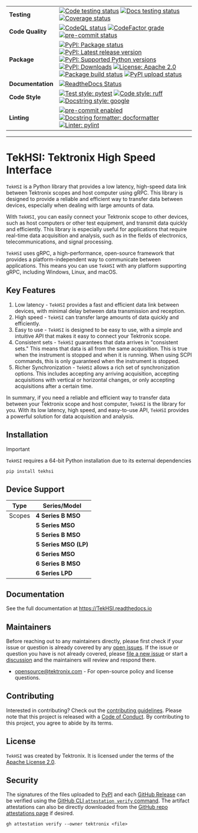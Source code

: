 <div markdown="1" class="custom-badge-table">

|                   |                                                                                                                                                                                                                                                                                                                                                                                                                                                                                                                                                                                                                                                                                                                                                                                                                                                                                                                                                                                                     |
| ----------------- | --------------------------------------------------------------------------------------------------------------------------------------------------------------------------------------------------------------------------------------------------------------------------------------------------------------------------------------------------------------------------------------------------------------------------------------------------------------------------------------------------------------------------------------------------------------------------------------------------------------------------------------------------------------------------------------------------------------------------------------------------------------------------------------------------------------------------------------------------------------------------------------------------------------------------------------------------------------------------------------------------- |
| **Testing**       | [![Code testing status](https://github.com/tektronix/TekHSI/actions/workflows/test-code.yml/badge.svg?branch=main)](https://github.com/tektronix/TekHSI/actions/workflows/test-code.yml) [![Docs testing status](https://github.com/tektronix/TekHSI/actions/workflows/test-docs.yml/badge.svg?branch=main)](https://github.com/tektronix/TekHSI/actions/workflows/test-docs.yml) [![Coverage status](https://codecov.io/gh/tektronix/TekHSI/branch/main/graph/badge.svg)](https://codecov.io/gh/tektronix/TekHSI)                                                                                                                                                                                                                                                                                                                                                                                                                                                                                  |
| **Code Quality**  | [![CodeQL status](https://github.com/tektronix/TekHSI/actions/workflows/codeql-analysis.yml/badge.svg?branch=main)](https://github.com/tektronix/TekHSI/actions/workflows/codeql-analysis.yml) [![CodeFactor grade](https://www.codefactor.io/repository/github/tektronix/TekHSI/badge)](https://www.codefactor.io/repository/github/tektronix/TekHSI) [![pre-commit status](https://results.pre-commit.ci/badge/github/tektronix/TekHSI/main.svg)](https://results.pre-commit.ci/latest/github/tektronix/TekHSI/main)                                                                                                                                                                                                                                                                                                                                                                                                                                                                              |
| **Package**       | [![PyPI: Package status](https://img.shields.io/pypi/status/TekHSI?logo=pypi)](https://pypi.org/project/TekHSI/) [![PyPI: Latest release version](https://img.shields.io/pypi/v/TekHSI?logo=pypi)](https://pypi.org/project/TekHSI/) [![PyPI: Supported Python versions](https://img.shields.io/pypi/pyversions/TekHSI?logo=python)](https://pypi.org/project/TekHSI/) [![PyPI: Downloads](https://static.pepy.tech/badge/TekHSI)](https://pepy.tech/project/TekHSI) [![License: Apache 2.0](https://img.shields.io/pypi/l/tekhsi)](https://github.com/tektronix/TekHSI/blob/main/LICENSE.md) [![Package build status](https://github.com/tektronix/TekHSI/actions/workflows/package-build.yml/badge.svg?branch=main)](https://github.com/tektronix/TekHSI/actions/workflows/package-build.yml) [![PyPI upload status](https://github.com/tektronix/TekHSI/actions/workflows/package-release.yml/badge.svg?branch=main)](https://github.com/tektronix/TekHSI/actions/workflows/package-release.yml) |
| **Documentation** | [![ReadtheDocs Status](https://img.shields.io/readthedocs/tekhsi/stable?logo=readthedocs)](https://tekhsi.readthedocs.io)                                                                                                                                                                                                                                                                                                                                                                                                                                                                                                                                                                                                                                                                                                                                                                                                                                                                           |
| **Code Style**    | [![Test style: pytest](https://img.shields.io/badge/test%20style-pytest-blue)](https://github.com/pytest-dev/pytest) [![Code style: ruff](https://img.shields.io/badge/code%20style-ruff-black)](https://docs.astral.sh/ruff/formatter/) [![Docstring style: google](https://img.shields.io/badge/docstring%20style-google-tan)](https://google.github.io/styleguide/pyguide.html)                                                                                                                                                                                                                                                                                                                                                                                                                                                                                                                                                                                                                  |
| **Linting**       | [![pre-commit enabled](https://img.shields.io/badge/pre--commit-enabled-brightgreen?logo=pre-commit)](https://github.com/pre-commit/pre-commit) [![Docstring formatter: docformatter](https://img.shields.io/badge/docstring%20formatter-docformatter-tan)](https://github.com/PyCQA/docformatter)[![Linter: pylint](https://img.shields.io/badge/linter-pylint-purple)](https://github.com/pylint-dev/pylint)                                                                                                                                                                                                                                                                                                                                                                                                                                                                                                                                                                                      |

</div>

---

# TekHSI: Tektronix High Speed Interface

`TekHSI` is a Python library that provides a low latency, high-speed data link between Tektronix
scopes and host computer using gRPC. This library is designed to provide a reliable and efficient
way to transfer data between devices, especially when dealing with large amounts of data.

With `TekHSI`, you can easily connect your Tektronix scope to other devices, such as host computers
or other test equipment, and transmit data quickly and efficiently. This library is especially
useful for applications that require real-time data acquisition and analysis, such as in the
fields of electronics, telecommunications, and signal processing.

`TekHSI` uses gRPC, a high-performance, open-source framework that provides a platform-independent
way to communicate between applications. This means you can use `TekHSI` with any platform
supporting gRPC, including Windows, Linux, and macOS.

## Key Features

1. Low latency - `TekHSI` provides a fast and efficient data link between devices, with minimal
    delay between data transmission and reception.
2. High speed - `TekHSI` can transfer large amounts of data quickly and efficiently.
3. Easy to use - `TekHSI` is designed to be easy to use, with a simple and intuitive API that makes
    it easy to connect your Tektronix scope.
4. Consistent sets - `TekHSI` guarantees that data arrives in "consistent sets." This means that
    data is all from the same acquisition. This is true when the instrument is stopped and when it
    is running. When using SCPI commands, this is only guaranteed when the instrument is stopped.
5. Richer Synchronization - `TekHSI` allows a rich set of synchronization options. This includes
    accepting any arriving acquisition, accepting acquisitions with vertical or horizontal changes,
    or only accepting acquisitions after a certain time.

In summary, if you need a reliable and efficient way to transfer data between your Tektronix scope
and host computer, `TekHSI` is the library for you. With its low latency, high speed, and
easy-to-use API, `TekHSI` provides a powerful solution for data acquisition and analysis.

## Installation

> [!IMPORTANT]
> `TekHSI` requires a 64-bit Python installation due to its external dependencies

```shell
pip install tekhsi
```

## Device Support

<div markdown="1" class="custom-table-center-cells device-support-table">

| Type   | Series/Model          |
| ------ | --------------------- |
| Scopes | **4 Series B MSO**    |
|        | **5 Series MSO**      |
|        | **5 Series B MSO**    |
|        | **5 Series MSO (LP)** |
|        | **6 Series MSO**      |
|        | **6 Series B MSO**    |
|        | **6 Series LPD**      |

</div>

<div markdown="1" class="custom-table-center-cells device-support-table">

</div>

## Documentation

See the full documentation at <https://TekHSI.readthedocs.io>

## Maintainers

Before reaching out to any maintainers directly, please first check if
your issue or question is already covered by any [open
issues](https://github.com/tektronix/TekHSI/issues). If the issue or
question you have is not already covered, please [file a new
issue](https://github.com/tektronix/TekHSI/issues/new/choose) or
start a
[discussion](https://github.com/tektronix/TekHSI/discussions) and
the maintainers will review and respond there.

- <opensource@tektronix.com> - For open-source policy and license
    questions.

## Contributing

Interested in contributing? Check out the [contributing guidelines](https://github.com/tektronix/TekHSI/blob/main/CONTRIBUTING.md). Please
note that this project is released with a [Code of Conduct](https://github.com/tektronix/TekHSI/blob/main/CODE_OF_CONDUCT.md). By
contributing to this project, you agree to abide by its terms.

## License

`TekHSI` was created by Tektronix. It is licensed under the terms of
the [Apache License 2.0](https://github.com/tektronix/TekHSI/blob/main/LICENSE.md).

## Security

The signatures of the files uploaded to [PyPI](https://pypi.org/project/TekHSI/) and each
[GitHub Release](https://github.com/tektronix/TekHSI/releases) can be verified using
the [GitHub CLI `attestation verify` command](https://cli.github.com/manual/gh_attestation_verify).
The artifact attestations can also be directly downloaded from the
[GitHub repo attestations page](https://github.com/tektronix/TekHSI/attestations) if desired.

```shell
gh attestation verify --owner tektronix <file>
```
